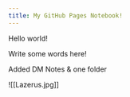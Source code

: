 ```yaml
---
title: My GitHub Pages Notebook!
---
```


Hello world!

Write some words here!

Added DM Notes & one folder

![[Lazerus.jpg]]